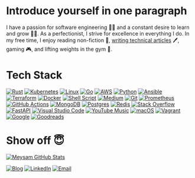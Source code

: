 # Introduce yourself in one paragraph

I have a passion for software engineering 🧑‍💻 and a constant desire to learn and grow 🧗‍♀️. As a perfectionist, I strive for excellence in everything I do. In my free time, I enjoy reading non-fiction 📖, [writing technical articles](https://meysam.io/) 🖊️, gaming 🎮, and lifting weights in the gym 💪.

# Tech Stack

[![Rust](https://img.shields.io/badge/rust-%23000000.svg?style=for-the-badge&logo=rust&logoColor=white)](https://github.com/meysam81?tab=repositories&language=rust)
[![Kubernetes](https://img.shields.io/badge/kubernetes-%23326ce5.svg?style=for-the-badge&logo=kubernetes&logoColor=white)]()
[![Linux](https://img.shields.io/badge/Linux-FCC624?style=for-the-badge&logo=linux&logoColor=black)]()
[![Go](https://img.shields.io/badge/go-%2300ADD8.svg?style=for-the-badge&logo=go&logoColor=white)](https://github.com/meysam81?tab=repositories&language=go)
[![AWS](https://img.shields.io/badge/AWS-%23FF9900.svg?style=for-the-badge&logo=amazon-aws&logoColor=white)]()
[![Python](https://img.shields.io/badge/python-3670A0?style=for-the-badge&logo=python&logoColor=ffdd54)](https://github.com/meysam81?tab=repositories&language=python)
[![Ansible](https://img.shields.io/badge/ansible-%231A1918.svg?style=for-the-badge&logo=ansible&logoColor=white)]()
[![Terraform](https://img.shields.io/badge/terraform-%235835CC.svg?style=for-the-badge&logo=terraform&logoColor=white)](https://github.com/meysam81?tab=repositories&language=hcl)
[![Docker](https://img.shields.io/badge/docker-%230db7ed.svg?style=for-the-badge&logo=docker&logoColor=white)](https://github.com/meysam81?tab=repositories&language=dockerfile)
[![Shell Script](https://img.shields.io/badge/shell_script-%23121011.svg?style=for-the-badge&logo=gnu-bash&logoColor=white)](https://github.com/meysam81?tab=repositories&language=shell)
[![Medium](https://img.shields.io/badge/Medium-12100E?style=for-the-badge&logo=medium&logoColor=white)](https://meysam.io)
[![Git](https://img.shields.io/badge/git-%23F05033.svg?style=for-the-badge&logo=git&logoColor=white)]()
[![Prometheus](https://img.shields.io/badge/Prometheus-E6522C?style=for-the-badge&logo=Prometheus&logoColor=white)]()
[![GitHub Actions](https://img.shields.io/badge/github%20actions-%232671E5.svg?style=for-the-badge&logo=githubactions&logoColor=white)](https://github.com/meysam81?tab=repositories)
[![MongoDB](https://img.shields.io/badge/MongoDB-%234ea94b.svg?style=for-the-badge&logo=mongodb&logoColor=white)]()
[![Postgres](https://img.shields.io/badge/postgres-%23316192.svg?style=for-the-badge&logo=postgresql&logoColor=white)]()
[![Redis](https://img.shields.io/badge/redis-%23DD0031.svg?style=for-the-badge&logo=redis&logoColor=white)]()
[![Stack Overflow](https://img.shields.io/badge/-Stackoverflow-FE7A16?style=for-the-badge&logo=stack-overflow&logoColor=white)](https://stackoverflow.com/users/8282345/meysam)
[![FastAPI](https://img.shields.io/badge/FastAPI-005571?style=for-the-badge&logo=fastapi)]()
[![Visual Studio Code](https://img.shields.io/badge/Visual%20Studio%20Code-0078d7.svg?style=for-the-badge&logo=visual-studio-code&logoColor=white)]()
[![YouTube Music](https://img.shields.io/badge/YouTube_Music-FF0000?style=for-the-badge&logo=youtube-music&logoColor=white)]()
[![macOS](https://img.shields.io/badge/mac%20os-000000?style=for-the-badge&logo=macos&logoColor=F0F0F0)]()
[![Vagrant](https://img.shields.io/badge/vagrant-%231563FF.svg?style=for-the-badge&logo=vagrant&logoColor=white)]()
[![Google](https://img.shields.io/badge/google-4285F4?style=for-the-badge&logo=google&logoColor=white)]()
[![Goodreads](https://img.shields.io/badge/Goodreads-F3F1EA?style=for-the-badge&logo=goodreads&logoColor=372213)](https://www.goodreads.com/user/show/92052826-meysam)

# Show off 😇

<p align="center">

[![Meysam GitHub Stats](https://github-readme-stats.vercel.app/api?username=meysam81&show_icons=true&count_private=true)](https://github.com/meysam81)

<a href="https://meysam.io" target="_blank"><img alt="Blog" src="https://img.shields.io/badge/Blog-meysam.io-red?style=flat&logo=firefox"></a>
<a href="https://www.linkedin.com/in/meysamazad/" target="_blank"><img alt="LinkedIn" src="https://img.shields.io/badge/LinkedIn-meysamazad-blue?style=flat&logo=linkedin"></a>
<a href="mailto:contact@meysam.io"><img alt="Email" src="https://img.shields.io/badge/Email-contact@meysam.io-blue?style=flat&logo=gmail"></a>

</p>
